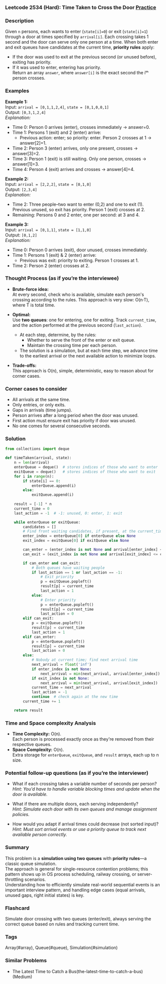 ### Leetcode 2534 (Hard): Time Taken to Cross the Door [Practice](https://leetcode.com/problems/time-taken-to-cross-the-door)

### Description  
Given `n` persons, each wants to enter (`state[i]=0`) or exit (`state[i]=1`) through a door at times specified by `arrival[i]`. Each crossing takes 1 second and the door can serve only one person at a time. When both enter and exit queues have candidates at the current time, **priority rules** apply:  
- If the door was used to exit at the previous second (or unused before), exiting has priority.  
- If it was used to enter, entering has priority.  
Return an array `answer`, where `answer[i]` is the exact second the iᵗʰ person crosses.

### Examples  

**Example 1:**  
Input: `arrival = [0,1,1,2,4]`, `state = [0,1,0,0,1]`  
Output: `[0,3,1,2,4]`  
*Explanation:*
- Time 0: Person 0 arrives (enter), crosses immediately → answer=0.
- Time 1: Persons 1 (exit) and 2 (enter) arrive:
  - Previous action: enter; so priority: enter. Person 2 crosses at 1 → answer[2]=1.
- Time 2: Person 3 (enter) arrives, only one present, crosses → answer[3]=2.
- Time 3: Person 1 (exit) is still waiting. Only one person, crosses → answer[1]=3.
- Time 4: Person 4 (exit) arrives and crosses → answer[4]=4.

**Example 2:**  
Input: `arrival = [2,2,2]`, `state = [0,1,0]`  
Output: `[2,3,4]`  
*Explanation:*
- Time 2: Three people–two want to enter (0,2) and one to exit (1). Previous unused, so exit has priority. Person 1 (exit) crosses at 2.
- Remaining: Persons 0 and 2 enter, one per second: at 3 and 4.

**Example 3:**  
Input: `arrival = [0,1,1]`, `state = [1,1,0]`  
Output: `[0,1,2]`  
*Explanation:*
- Time 0: Person 0 arrives (exit), door unused, crosses immediately.
- Time 1: Persons 1 (exit) & 2 (enter) arrive:
    - Previous was exit: priority to exiting. Person 1 crosses at 1.
- Time 2: Person 2 (enter) crosses at 2.

### Thought Process (as if you’re the interviewee)  
- **Brute-force idea:**  
  At every second, check who is available, simulate each person's crossing according to the rules. This approach is very slow: O(n·T), where T is total time.

- **Optimal:**  
  Use **two queues**: one for entering, one for exiting. Track `current_time`, and the action performed at the previous second (`last_action`).  
  - At each step, determine, by the rules:
      - Whether to serve the front of the enter or exit queue.
      - Maintain the crossing time per each person.
  - The solution is a simulation, but at each time step, we advance time to the earliest arrival or the next available action to minimize loops.

- **Trade-offs:**  
  This approach is O(n), simple, deterministic, easy to reason about for corner cases.

### Corner cases to consider  
- All arrivals at the same time.
- Only entries, or only exits.
- Gaps in arrivals (time jumps).
- Person arrives after a long period when the door was unused.
- First action must ensure exit has priority if door was unused.
- No one comes for several consecutive seconds.

### Solution

```python
from collections import deque

def timeTaken(arrival, state):
    n = len(arrival)
    enterQueue = deque()  # stores indices of those who want to enter
    exitQueue = deque()   # stores indices of those who want to exit
    for i in range(n):
        if state[i] == 0:
            enterQueue.append(i)
        else:
            exitQueue.append(i)
    
    result = [-1] * n
    current_time = 0
    last_action = -1  # -1: unused, 0: enter, 1: exit

    while enterQueue or exitQueue:
        candidates = []
        # Find front waiting candidates, if present, at the current_time
        enter_index = enterQueue[0] if enterQueue else None
        exit_index = exitQueue[0] if exitQueue else None

        can_enter = (enter_index is not None and arrival[enter_index] <= current_time)
        can_exit = (exit_index is not None and arrival[exit_index] <= current_time)

        if can_enter and can_exit:
            # Both queues have waiting people
            if last_action == 1 or last_action == -1:
                # Exit priority
                p = exitQueue.popleft()
                result[p] = current_time
                last_action = 1
            else:
                # Enter priority
                p = enterQueue.popleft()
                result[p] = current_time
                last_action = 0
        elif can_exit:
            p = exitQueue.popleft()
            result[p] = current_time
            last_action = 1
        elif can_enter:
            p = enterQueue.popleft()
            result[p] = current_time
            last_action = 0
        else:
            # Nobody at current time; find next arrival time
            next_arrival = float('inf')
            if enter_index is not None:
                next_arrival = min(next_arrival, arrival[enter_index])
            if exit_index is not None:
                next_arrival = min(next_arrival, arrival[exit_index])
            current_time = next_arrival
            last_action = -1
            continue  # check again at the new time
        current_time += 1

    return result
```

### Time and Space complexity Analysis  

- **Time Complexity:** O(n).  
  Each person is processed exactly once as they're removed from their respective queues.
- **Space Complexity:** O(n).  
  Extra storage for `enterQueue`, `exitQueue`, and `result` arrays, each up to n size.

### Potential follow-up questions (as if you’re the interviewer)  

- What if each crossing takes a variable number of seconds per person?  
  *Hint: You'd have to handle variable blocking times and update when the door is available.*

- What if there are multiple doors, each serving independently?  
  *Hint: Simulate each door with its own queues and manage assignment policies.*

- How would you adapt if arrival times could decrease (not sorted input)?  
  *Hint: Must sort arrival events or use a priority queue to track next available person correctly.*

### Summary
This problem is a **simulation using two queues** with **priority rules**—a classic queue simulation.  
The approach is general for single-resource contention problems; this pattern shows up in OS process scheduling, railway crossing, or server-throttling scenarios.  
Understanding how to efficiently simulate real-world sequential events is an important interview pattern, and handling edge cases (equal arrivals, unused gaps, right initial states) is key.


### Flashcard
Simulate door crossing with two queues (enter/exit), always serving the correct queue based on rules and tracking current time.

### Tags
Array(#array), Queue(#queue), Simulation(#simulation)

### Similar Problems
- The Latest Time to Catch a Bus(the-latest-time-to-catch-a-bus) (Medium)